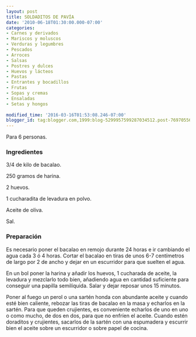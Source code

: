 ```yaml
---
layout: post
title: SOLDADITOS DE PAVÍA
date: '2010-06-18T01:30:00.000-07:00'
categories:
- Carnes y derivados
- Mariscos y moluscos
- Verduras y legumbres
- Pescados
- Arroces
- Salsas
- Postres y dulces
- Huevos y lácteos
- Pastas
- Entrantes y bocadillos
- Frutas
- Sopas y cremas
- Ensaladas
- Setas y hongos
 
modified_time: '2016-03-16T01:53:08.246-07:00'
blogger_id: tag:blogger.com,1999:blog-5299957599287034512.post-7697055608398625628
---
```


Para 6 personas.

<h3>Ingredientes</h3>

3/4 de kilo de bacalao.

250 gramos de harina.

2 huevos.

1 cucharadita de levadura en polvo.

Aceite de oliva.

Sal.

<h3>Preparación</h3>

Es necesario poner el bacalao en remojo durante 24 horas e ir cambiando el agua cada 3 ó 4 horas. Cortar el bacalao en tiras de unos 6-7 centímetros de largo por 2 de ancho y dejar en un escurridor para que suelten el agua.

En un bol poner la harina y añadir los huevos, 1 cucharada de aceite, la levadura y mezclarlo todo bien, añadiendo agua en cantidad suficiente para conseguir una papilla semilíquida. Salar y dejar reposar unos 15 minutos.

Poner al fuego un perol o una sartén honda con abundante aceite y cuando esté bien caliente, rebozar las tiras de bacalao en la masa y echarlos en la sartén. Para que queden crujientes, es conveniente echarlos de uno en uno o como mucho, de dos en dos, para que no enfríen el aceite. Cuando estén doraditos y crujientes, sacarlos de la sartén con una espumadera y escurrir bien el aceite sobre un escurridor o sobre papel de cocina.

